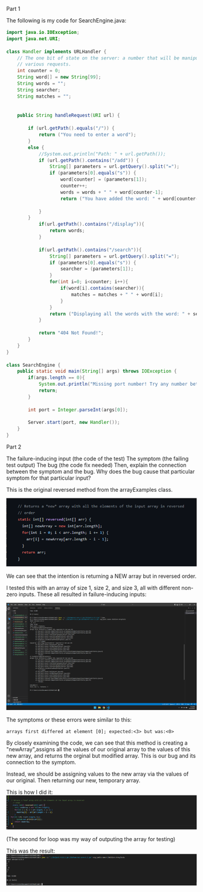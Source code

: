 Part 1

The following is my code for SearchEngine.java:

```java
import java.io.IOException;
import java.net.URI;

class Handler implements URLHandler {
    // The one bit of state on the server: a number that will be manipulated by
    // various requests.
    int counter = 0;
    String word[] = new String[99];  
    String words = "";
    String searcher;
    String matches = "";


    public String handleRequest(URI url) {
        
        if (url.getPath().equals("/")) {
            return ("You need to enter a word");
        } 
        else {
            //System.out.println("Path: " + url.getPath());
            if (url.getPath().contains("/add")) {
                String[] parameters = url.getQuery().split("=");
                if (parameters[0].equals("s")) {
                    word[counter] = (parameters[1]);
                    counter++;
                    words = words + " " + word[counter-1];
                    return ("You have added the word: " + word[counter-1]);
                
            }
        }
            if(url.getPath().contains("/display")){
                return words;
            }

            if(url.getPath().contains("/search")){
                String[] parameters = url.getQuery().split("=");
                if (parameters[0].equals("s")) {
                    searcher = (parameters[1]);
                }
                for(int i=0; i<counter; i++){
                    if(word[i].contains(searcher)){
                        matches = matches + " " + word[i];
                    }
                }
                return ("Displaying all the words with the word: " + searcher + " \n" + matches);
            }

            return "404 Not Found!";
        }
    }
}

class SearchEngine {
    public static void main(String[] args) throws IOException {
        if(args.length == 0){
            System.out.println("Missing port number! Try any number between 1024 to 49151");
            return;
        }

        int port = Integer.parseInt(args[0]);

        Server.start(port, new Handler());
    }
}
```


Part 2

The failure-inducing input (the code of the test)
The symptom (the failing test output)
The bug (the code fix needed)
Then, explain the connection between the symptom and the bug. Why does the bug cause that particular symptom for that particular input?

This is the original reversed method from the arrayExamples class. 

![array](original%20reversed.png)

We can see that the intention is returning a NEW array but in reversed order. 

I tested this with an array of size 1, size 2, and size 3, all with different non-zero inputs. These all resulted in failure-inducing inputs:

![errors](three%20errors.png)

The symptoms or these errors were similar to this:

```
arrays first differed at element [0]; expected:<3> but was:<0>
```

By closely examining the code, we can see that this method is creating a "newArray",assigns all the values of our original array to the values of this new array, and returns the orginal but modified array. This is our bug and its connection to the symptom.

Instead, we should be assigning values to the new array via the values of our original. Then returning our new, temporary array.



This is how I did it:
![reverse changed](changed%20reverse.png)

(The second for loop was my way of outputing the array for testing)

This was the result:
![the result of array changes](the%20result%20of%20array%20changes.png)

